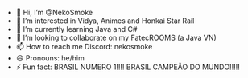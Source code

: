 - 👋 Hi, I’m @NekoSmoke
- 👀 I’m interested in Vidya, Animes and Honkai Star Rail
- 🌱 I’m currently learning Java and C#
- 💞️ I’m looking to collaborate on my FatecROOMS (a Java VN)
- 📫 How to reach me Discord: nekosmoke
- 😄 Pronouns: he/him
- ⚡ Fun fact: BRASIL NUMERO 1!!!! BRASIL CAMPEÃO DO MUNDO!!!!!

<!---
NekoSmoke/NekoSmoke is a ✨ special ✨ repository because its `README.md` (this file) appears on your GitHub profile.
You can click the Preview link to take a look at your changes.
--->
